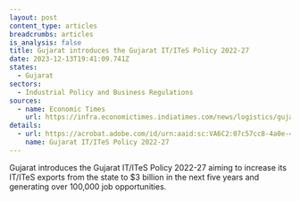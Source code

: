 ```yaml
---
layout: post
content_type: articles
breadcrumbs: articles
is_analysis: false
title: Gujarat introduces the Gujarat IT/ITeS Policy 2022-27
date: 2023-12-13T19:41:09.741Z
states:
  - Gujarat
sectors:
  - Industrial Policy and Business Regulations
sources:
  - name: Economic Times
    url: https://infra.economictimes.indiatimes.com/news/logistics/gujarat-unveils-it/ites-policy-targets-rs-25k-crore-exports-in-5-years/105722537
details:
  - url: https://acrobat.adobe.com/id/urn:aaid:sc:VA6C2:07c57cc8-4a0e-4385-9dab-06f6ea7f3c21
    name: Gujarat IT/ITeS Policy 2022-27
---
```

Gujarat introduces the Gujarat IT/ITeS Policy 2022-27 aiming to increase its IT/ITeS exports from the state to $3 billion in the next five years and generating over 100,000 job opportunities.
